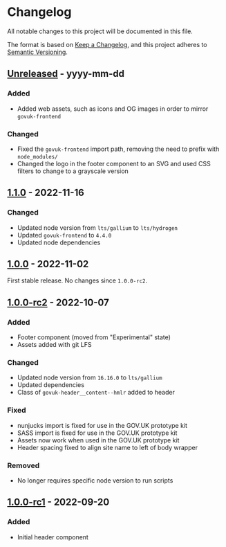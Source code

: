 # Changelog

All notable changes to this project will be documented in this file.

The format is based on [Keep a Changelog](https://keepachangelog.com/en/1.0.0/), and this project adheres to [Semantic Versioning](https://semver.org/spec/v2.0.0.html).

## [Unreleased] - yyyy-mm-dd
### Added
- Added web assets, such as icons and OG images in order to mirror `govuk-frontend`
### Changed
- Fixed the `govuk-frontend` import path, removing the need to prefix with `node_modules/`
- Changed the logo in the footer component to an SVG and used CSS filters to change to a grayscale version

## [1.1.0] - 2022-11-16
### Changed
- Updated node version from `lts/gallium` to `lts/hydrogen`
- Updated `govuk-frontend` to `4.4.0`
- Updated node dependencies

## [1.0.0] - 2022-11-02
First stable release. No changes since `1.0.0-rc2`.

## [1.0.0-rc2] - 2022-10-07
### Added
- Footer component (moved from "Experimental" state)
- Assets added with git LFS
### Changed
- Updated node version from `16.16.0` to `lts/gallium`
- Updated dependencies
- Class of `govuk-header__content--hmlr` added to header
### Fixed
- nunjucks import is fixed for use in the GOV.UK prototype kit
- SASS import is fixed for use in the GOV.UK prototype kit
- Assets now work when used in the GOV.UK prototype kit
- Header spacing fixed to align site name to left of body wrapper
### Removed
- No longer requires specific node version to run scripts

## [1.0.0-rc1] - 2022-09-20
### Added
- Initial header component

[Unreleased]: https://github.com/LandRegistry/hmlr-frontend/compare/v1.1.0...HEAD
[1.1.0]: https://github.com/LandRegistry/hmlr-frontend/compare/v1.0.0...v1.1.0
[1.0.0]: https://github.com/LandRegistry/hmlr-frontend/compare/v1.0.0-rc2...v1.0.0
[1.0.0-rc2]: https://github.com/LandRegistry/hmlr-frontend/compare/v1.0.0-rc1...v1.0.0-rc2
[1.0.0-rc1]: https://github.com/LandRegistry/hmlr-frontend/releases/tag/v1.0.0-rc1

